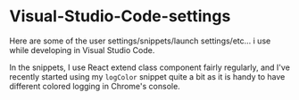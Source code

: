 # Visual-Studio-Code-settings
Here are some of the user settings/snippets/launch settings/etc... i use while developing in Visual Studio Code. 

In the snippets, I use React extend class component fairly regularly, and I've recently started using my `logColor` snippet quite a bit as it is handy to have different colored logging in Chrome's console.
